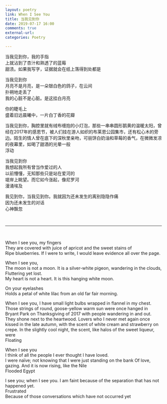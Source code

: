 ```yaml
---
layout: poetry
link: When I See You
title: 当我见到你
date: 2019-07-17 16:00
comments: true
external-url:
categories: Poetry

---
```


当我见到你，我的手指<br />
上就沾到了杏汁和熟透了的蓝莓<br />
甜渍。如果我写字，证据就会在纸上落得到处都是<br />

当我见到你<br />
月亮不是月亮，是一朵银白色的鸽子，在云间<br />
扑朔地走丢了<br />
我的心脏不是心脏。是这挂白月亮<br />

你的睫毛上<br />
盛着旧远晨曦中，一片白丁香的花瓣<br />

当我见到你，胸腔里就有绒布缠抱的小灯泡，那些一串串圆形鹅黄的温暖太阳，曾经在2017年的感恩节，被人们挂在游人如织的布莱恩公园集市，还有松心木的旁边。陌生的情人曾在底下的深秋里亲吻，可丽饼白奶油和草莓的香气，在微微发凉的夜幕里，如喝了甜酒的光晕一般<br />
浮动<br />

当我见到你<br />
我想起我所有曾当作爱过的人<br />
以前懵懂，无知那些只是站在爱河的<br />
堤岸上眺望。而它如今涨起，像尼罗河<br />
漫涌埃及<br />

我见到你，当我见到你。我就因为还未发生的离别隐隐作痛<br />
因为还未发生的对话<br />
心神飘忽<br />

 <br />

***

 <br />

When I see you, my fingers<br />
They are covered with juice of apricot and the sweet stains of<br />
Ripe blueberries. If I were to write, I would leave evidence all over the page.<br />

When I see you,<br />
The moon is not a moon. It is a silver-white pigeon, wandering in the clouds,<br />
Fluttering yet lost.<br />
My heart is not a heart. It is this hanging white moon.<br />

On your eyelashes<br />
Holds a petal of white lilac from an old far fair morning.<br />

When I see you, I have small light bulbs wrapped in flannel in my chest. Those strings of round, goose-yellow warm sun were once hanged in Bryant Park on Thanksgiving of 2017 with people wandering in and out. They shone next to the heartwood.  Lovers who I never met again once kissed in the late autumn, with the scent of white cream and strawberry on crepe. In the slightly cool night, the scent, like halos of the sweet liqueur, were<br />
Floating<br />

When I see you<br />
I think of all the people I ever thought I have loved.<br />
I were naïve; not knowing that I were just standing on the bank
Of love, gazing. And it is now rising, like the Nile<br />
Flooded Egypt<br />

I see you; when I see you. I am faint because of the separation that has not happened yet.<br />
Frustrated<br />
Because of those conversations which have not occurred yet<br />

